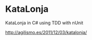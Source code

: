 KataLonja
==============

KataLonja in C# using TDD with nUnit

http://agilismo.es/2011/12/03/katalonja/